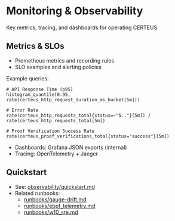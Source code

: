 # Monitoring & Observability

Key metrics, tracing, and dashboards for operating CERTEUS.

## Metrics & SLOs

- Prometheus metrics and recording rules
- SLO examples and alerting policies

Example queries:

```promql
# API Response Time (p95)
histogram_quantile(0.95, rate(certeus_http_request_duration_ms_bucket[5m]))

# Error Rate
rate(certeus_http_requests_total{status=~"5.."}[5m]) / rate(certeus_http_requests_total[5m])

# Proof Verification Success Rate
rate(certeus_proof_verifications_total{status="success"}[5m])
```

- Dashboards: Grafana JSON exports (internal)
- Tracing: OpenTelemetry + Jaeger

## Quickstart

- See: [observability/quickstart.md](observability/quickstart.md)
- Related runbooks:
  - [runbooks/gauge-drift.md](runbooks/gauge-drift.md)
  - [runbooks/ebpf_telemetry.md](runbooks/ebpf_telemetry.md)
  - [runbooks/w10_sre.md](runbooks/w10_sre.md)

